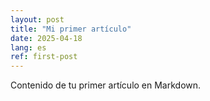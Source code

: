 ```yaml
---
layout: post
title: "Mi primer artículo"
date: 2025-04-18
lang: es
ref: first-post
---
```


Contenido de tu primer artículo en Markdown.